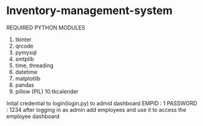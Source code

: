 # Inventory-management-system
REQUIRED PYTHON MODULES

1. tkinter
2. qrcode
3. pymysql
4. smtplib
5. time, threading
6. datetime
7. matplotlib
8. pandas
9. pillow   (PIL)
10.tkcalender

Inital credential to login(login.py) to admid dashboard 
EMPID : 1
PASSWORD : 1234
after logging in as admin add employees and use it to access the employee dashboard
